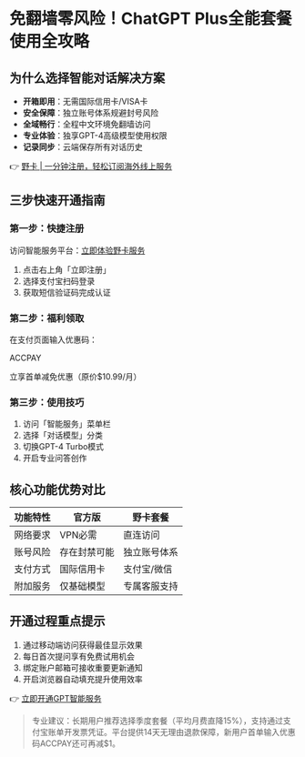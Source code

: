 # 免翻墙零风险！ChatGPT Plus全能套餐使用全攻略

## 为什么选择智能对话解决方案
- **开箱即用**：无需国际信用卡/VISA卡
- **安全保障**：独立账号体系规避封号风险
- **全域畅行**：全程中文环境免翻墙访问
- **专业体验**：独享GPT-4高级模型使用权限
- **记录同步**：云端保存所有对话历史

👉 [野卡 | 一分钟注册，轻松订阅海外线上服务](https://bbtdd.com/yeka)

## 三步快速开通指南

### 第一步：快捷注册
访问智能服务平台：[立即体验野卡服务](https://bbtdd.com/yeka)
1. 点击右上角「立即注册」
2. 选择支付宝扫码登录
3. 获取短信验证码完成认证



### 第二步：福利领取
在支付页面输入优惠码：

ACCPAY

立享首单减免优惠（原价$10.99/月）

### 第三步：使用技巧
1. 访问「智能服务」菜单栏
2. 选择「对话模型」分类
3. 切换GPT-4 Turbo模式
4. 开启专业问答创作



## 核心功能优势对比
| 功能特性       | 官方版        | 野卡套餐  |
|----------------|-------------|--------------|
| 网络要求       | VPN必需      | 直连访问      |
| 账号风险       | 存在封禁可能  | 独立账号体系  |
| 支付方式       | 国际信用卡    | 支付宝/微信   |
| 附加服务       | 仅基础模型    | 专属客服支持  |

## 开通过程重点提示
1. 通过移动端访问获得最佳显示效果
2. 每日首次提问享有免费试用机会
3. 绑定账户邮箱可接收重要更新通知
4. 开启浏览器自动填充提升使用效率

👉 [立即开通GPT智能服务](https://bbtdd.com/yeka)

> 专业建议：长期用户推荐选择季度套餐（平均月费直降15%），支持通过支付宝账单开发票凭证。平台提供14天无理由退款保障，新用户首单输入优惠码ACCPAY还可再减$1。